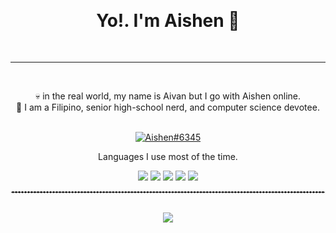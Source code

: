##

<br />
<div align="center">
<h1>Yo!. I'm Aishen 👋</h1>
<br />
<hr>
<br />
<p>
💀 in the real world, my name is Aivan but I go with Aishen online.<br>
🤠 I am a Filipino, senior high-school nerd, and computer science devotee.
</p>
<br />
<a href="https://discord.com/app">
<img alt="Aishen#6345" src="https://img.shields.io/badge/aishen%236345-%237289DA.svg?&style=for-the-badge&logo=discord&logoColor=white">
</a>
<br />
<p>Languages I use most of the time.</p>
<img src="https://img.shields.io/badge/JavaScript-f1e05a?style=for-the-badge&logoColor=black&logo=javascript">
<img src="https://img.shields.io/badge/HTML-e34c26?style=for-the-badge&logoColor=white&logo=html5">
<img src="https://img.shields.io/badge/C-gray?style=for-the-badge&logoColor=white&logo=C">
<img src="https://img.shields.io/badge/CSS-563d7c?style=for-the-badge&logoColor=white&logo=css3">
<img src="https://img.shields.io/badge/TypeScript-2b7489?style=for-the-badge&logoColor=white&logo=typescript">
<br />
<hr style="border: 1px dashed white;" />
<br />
<a href="https://www.pixiv.net/en/tags/%E3%82%AA%E3%83%A0%E3%83%A9%E3%82%A4%E3%82%B9/artworks?s_mode=s_tag">
  <img src="https://user-images.githubusercontent.com/75763715/146131278-0e293420-2cf7-4726-ab3a-e0760d99dc73.png" style="object-fit: cover;">
</a>
</div>
